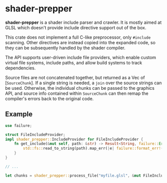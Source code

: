 # shader-prepper

**shader-prepper** is a shader include parser and crawler. It is mostly aimed at GLSL
which doesn't provide include directive support out of the box.

This crate does not implement a full C-like preprocessor, only `#include` scanning.
Other directives are instead copied into the expanded code, so they can be subsequently
handled by the shader compiler.

The API supports user-driven include file providers, which enable custom
virtual file systems, include paths, and allow build systems to track dependencies.

Source files are not concatenated together, but returned as a Vec of [`SourceChunk`].
If a single string is needed, a `join` over the source strings can be used.
Otherwise, the individual chunks can be passed to the graphics API, and source info
contained within `SourceChunk` can then remap the compiler's errors back to
the original code.

## Example

```rust
use failure;

struct FileIncludeProvider;
impl shader_prepper::IncludeProvider for FileIncludeProvider {
    fn get_include(&mut self, path: &str) -> Result<String, failure::Error> {
        std::fs::read_to_string(path).map_err(|e| failure::format_err!("{}", e))
    }
}

// ...

let chunks = shader_prepper::process_file("myfile.glsl", &mut FileIncludeProvider);
```
